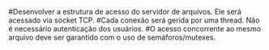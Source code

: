 #Desenvolver a estrutura de acesso do servidor de arquivos. Ele será acessado via socket TCP. 
#Cada conexão será gerida por uma thread. Não é necessário autenticação dos usuários. 
#O acesso concorrente ao mesmo arquivo deve ser garantido com o uso de semáforos/mutexes. 


